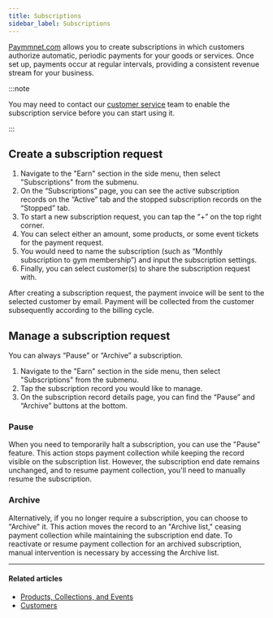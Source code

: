 ```yaml
---
title: Subscriptions
sidebar_label: Subscriptions
---
```


[<ins>Paymmnet.com</ins>](https://www.paymennt.com/) allows you to create subscriptions in which customers authorize automatic, periodic payments for your goods or services. Once set up, payments occur at regular intervals, providing a consistent revenue stream for your business.

:::note

You may need to contact our [<ins>customer service</ins>](https://www.paymennt.com/en/contact-us) team to enable the subscription service before you can start using it.

:::

## Create a subscription request

1. Navigate to the "Earn" section in the side menu, then select "Subscriptions" from the submenu.
2. On the “Subscriptions” page, you can see the active subscription records on the “Active” tab and the stopped subscription records on the “Stopped” tab.
3. To start a new subscription request, you can tap the “+” on the top right corner.
4. You can select either an amount, some products, or some event tickets for the payment request.
5. You would need to name the subscription (such as “Monthly subscription to gym membership”) and input the subscription settings.
6. Finally, you can select customer(s) to share the subscription request with.

After creating a subscription request, the payment invoice will be sent to the selected customer by email. Payment will be collected from the customer subsequently according to the billing cycle.

## Manage a subscription request

You can always “Pause” or “Archive” a subscription.

1. Navigate to the "Earn" section in the side menu, then select "Subscriptions" from the submenu.
2. Tap the subscription record you would like to manage.
3. On the subscription record details page, you can find the “Pause” and “Archive” buttons at the bottom.

### Pause

When you need to temporarily halt a subscription, you can use the "Pause" feature. This action stops payment collection while keeping the record visible on the subscription list. However, the subscription end date remains unchanged, and to resume payment collection, you'll need to manually resume the subscription.

### Archive

Alternatively, if you no longer require a subscription, you can choose to "Archive" it. This action moves the record to an "Archive list," ceasing payment collection while maintaining the subscription end date. To reactivate or resume payment collection for an archived subscription, manual intervention is necessary by accessing the Archive list.

***

#### Related articles

* [<ins>Products, Collections, and Events</ins>](7-products-collections-and-events.md)
* [<ins>Customers</ins>](8-customers.md)
